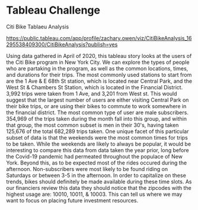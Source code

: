 # Tableau Challenge
Citi Bike Tablaeu Analysis

https://public.tableau.com/app/profile/zachary.owen/viz/CitiBikeAnalysis_16295538409300/CitiBikeAnalysis?publish=yes

Using data gathered in April of 2020, this tableau story looks at the users of the Citi Bike program in New York City. We can explore the types of people who are partaking in the program, as well as the common locations, times, and durations for their trips. The most commonly used stations to start from are the 1 Ave & E 68th St station, which is located near Central Park, and the West St & Chambers St Station, which is located in the Financial District. 3,992 trips were taken from 1 Ave, and 3,201 from West st. This would suggest that the largest number of users are either visiting Central Park on their bike trips, or are using their bikes to commute to work somewhere in the financial district. The most common type of user are male subscribers. 354,969 of the trips taken during the month fall into this group, and within that group, the most common subset is men in their 30's, having taken 125,676 of the total 682,289 trips taken. One unique facet of this particular subset of data is that the weekends were the most common times for trips to be taken. While the weekends are likely to always be popular, it would be interesting to compare this data from data taken the year prior, long before the Covid-19 pandemic had permeated throughout the populace of New York. Beyond this, as to be expected most of the rides occured during the afternoon. Non-subscribers were most likely to be found riding on Saturdays or between 3-5 in the afternoon. In order to capitalize on these trends, bikes should definitely be made available during these time slots. As our financiers review this data they should notice that the zipcodes with the highest usage are: 10010, 10011, & 10003. This can tell us where we may want to focus on placing future investment resources.


